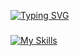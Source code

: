 
[![Typing SVG](https://readme-typing-svg.demolab.com?font=Fira+Code&pause=1000&color=000000&random=false&width=435&lines=while(%E5%B0%8F%E6%AD%8C)+%7B+++++love%2B%2B+++++%7D)](https://git.io/typing-svg)
### 
[![My Skills](https://skillicons.dev/icons?i=c,cs,unity,github)](https://skillicons.dev)
<!--
**Contin-KD/Contin-KD** is a ✨ _special_ ✨ repository because its `README.md` (this file) appears on your GitHub profile.

Here are some ideas to get you started:

- 🔭 I’m currently working on ...

- 👯 I’m looking to collaborate on ...
- 🤔 I’m looking for help with ...
- 💬 Ask me about ...
- 📫 How to reach me: ...
- 😄 Pronouns: ...
- ⚡ Fun fact: ...
-->
